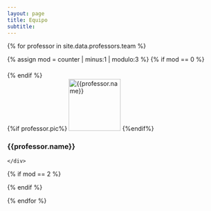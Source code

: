 ```yaml
---
layout: page
title: Equipo
subtitle: 
---
```


<div class="row">

  
{% for professor in site.data.professors.team %}
    <p hidden>{% increment counter %}</p>
    {% assign mod = counter | minus:1 | modulo:3 %}
    {% if mod == 0 %}<div class="row" style="margin-top:20px;">{% endif %}
    <div class="col-lg-4 col-lg-offset-0 col-md-4 col-md-offset-0 col-sm-6 col-sm-offset-3 col-xs-12">
    <div class="row">
      {%if professor.pic%}
       <img src="{{site.baseurl}}{{professor.pic}}" title="{{professor.name}}" alt="{{professor.name}}" class="img-circle center-block" width="120" height="120"/>
      {%endif%}
    </div>
    <div class="row">
      <h3 class="text-center">{{professor.name}}</h3>
    </div>
    <div class="row justify-content-center" >
        <div class="col-lg-4 col-md-4 col-sm-4 col-xs-4"> 
             <a href="https://7552-tallerii.slack.com" title="Slack">
              <span class="fa-stack fa-lg">
                <i class="fa fa-circle fa-stack-2x"></i>
                <i class="fa fa-slack fa-stack-1x fa-inverse"></i>
              </span>
            </a>
        </div>
        <div class="col-lg-4 col-md-4 col-sm-4 col-xs-4"> 
            <a href="https://github.com/{{professor.github}}" title="GitHub">
              <span class="fa-stack fa-lg">
                <i class="fa fa-circle fa-stack-2x"></i>
                <i class="fa fa-github fa-stack-1x fa-inverse"></i>
              </span>
            </a>
        </div>
        <div class="col-lg-4 col-md-4 col-sm-4 col-xs-4"> 
          <a href="mailto:{{professor.mail}}" title="Email">
			      <span class="fa-stack fa-lg">
				      <i class="fa fa-circle fa-stack-2x"></i>
				      <i class="fa fa-envelope fa-stack-1x fa-inverse"></i>
			      </span>
			    </a>
        </div>
      </div>
    
    </div>
  {% if mod == 2 %}</div>{% endif %}

{% endfor %}
</div>